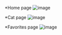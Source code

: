 *Home page 
![image](https://github.com/Ankeshkewat/Cat-project/assets/60172576/66d711c7-9512-4561-9256-adc8ca588fce)

*Cat page
![image](https://github.com/Ankeshkewat/Cat-project/assets/60172576/bfe033f6-7cb9-436f-810b-d61e3e70cd29)

*Favorites page
![image](https://github.com/Ankeshkewat/Cat-project/assets/60172576/903e2f11-fc4f-40b1-97ae-ef379e322b83)
